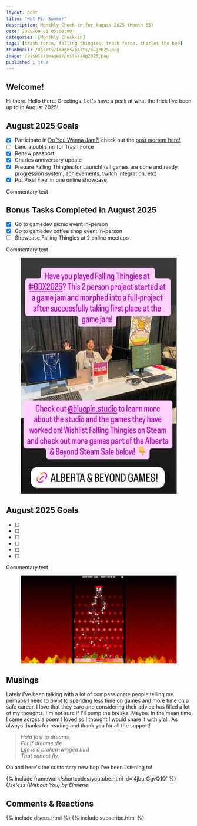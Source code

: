```yaml
---
layout: post
title: "Hot Pin Summer"
description: Monthly Check-in for August 2025 (Month 65)
date: 2025-09-01 05:00:00
categories: [Monthly Check-in]
tags: [trash force, falling thingies, trash force, charles the bee]
thumbnail: /assets/images/posts/aug2025.png
image: /assets/images/posts/aug2025.png
published : true
---
```


## Welcome!
Hi there. Hello there. Greetings. Let's have a peak at what the frick I've been up to in August 2025!


## August 2025 Goals 
  - [x] Participate in [Do You Wanna Jam?!](https://itch.io/jam/do-you-wanna-jam-2025) check out the [post mortem here!](/blog/2025-08-25-Ship-Happens-Post-Mortem/)
  - [ ] Land a publisher for Trash Force
  - [x] Renew passport
  - [x] Charles anniversary update
  - [x] Prepare Falling Thingies for Launch! (all games are done and ready, progression system, achievements, twitch integration, etc)
  - [x] Put Pixel Fixel in one online showcase

  Commentary text

## Bonus Tasks Completed in August 2025
  - [x] Go to gamedev picnic event in-person
  - [x] Go to gamedev coffee shop event in-person
  - [ ] Showcase Falling Thingies at 2 online meetups

  Commentary text


<figure style="text-align: center;">
<img src="/assets/images/posts/albertabeyond.png" alt="Calvin at Falling Thingies Booth">
</figure>   


## August 2025 Goals 
  - [ ] 
  - [ ]   
  - [ ] 
  - [ ] 
  - [ ] 
  - [ ] 

Commentary text

<figure style="text-align: center;">
<img src="/assets/images/posts/fallingthingies2.png" alt="Infernus Falling Thingies Level">
</figure>   



## Musings
Lately I've been talking with a lot of compassionate people telling me perhaps I need to pivot to spending less time on games and more time on a safe career. I love that they care and considering their advice has filled a lot of my thoughts. I'm not sure if I'll pump the breaks. Maybe. In the mean time I came across a poem I loved so I thought I would share it with y'all. As always thanks for reading and thank you for all the support!
> *Hold fast to dreams*<br>
> *For if dreams die*<br>
> *Life is a broken-winged bird*<br>
> *That cannot fly.*<br>

Oh and here's the customary new bop I've been listening to! 

{% include framework/shortcodes/youtube.html id='4jburGgvQ1Q' %}
_Useless (Without You) by Elmiene_

## Comments & Reactions

{% include discus.html %}
{% include subscribe.html %}